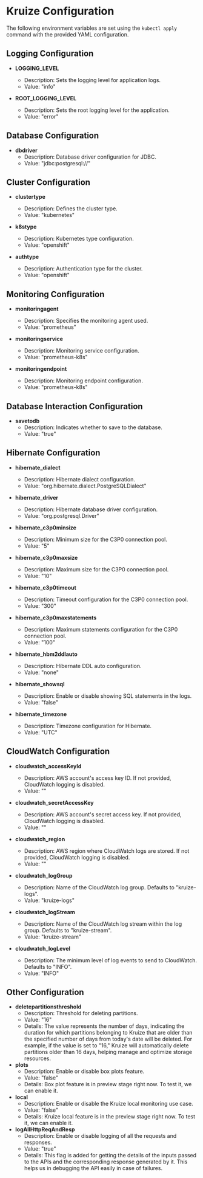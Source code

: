 # Kruize Configuration

The following environment variables are set using the `kubectl apply` command with the provided YAML configuration.

## Logging Configuration

- **LOGGING_LEVEL**
    - Description: Sets the logging level for application logs.
    - Value: "info"

- **ROOT_LOGGING_LEVEL**
    - Description: Sets the root logging level for the application.
    - Value: "error"

## Database Configuration

- **dbdriver**
    - Description: Database driver configuration for JDBC.
    - Value: "jdbc:postgresql://"

## Cluster Configuration

- **clustertype**
    - Description: Defines the cluster type.
    - Value: "kubernetes"

- **k8stype**
    - Description: Kubernetes type configuration.
    - Value: "openshift"

- **authtype**
    - Description: Authentication type for the cluster.
    - Value: "openshift"

## Monitoring Configuration

- **monitoringagent**
    - Description: Specifies the monitoring agent used.
    - Value: "prometheus"

- **monitoringservice**
    - Description: Monitoring service configuration.
    - Value: "prometheus-k8s"

- **monitoringendpoint**
    - Description: Monitoring endpoint configuration.
    - Value: "prometheus-k8s"

## Database Interaction Configuration

- **savetodb**
    - Description: Indicates whether to save to the database.
    - Value: "true"

## Hibernate Configuration

- **hibernate_dialect**
    - Description: Hibernate dialect configuration.
    - Value: "org.hibernate.dialect.PostgreSQLDialect"

- **hibernate_driver**
    - Description: Hibernate database driver configuration.
    - Value: "org.postgresql.Driver"

- **hibernate_c3p0minsize**
    - Description: Minimum size for the C3P0 connection pool.
    - Value: "5"

- **hibernate_c3p0maxsize**
    - Description: Maximum size for the C3P0 connection pool.
    - Value: "10"


- **hibernate_c3p0timeout**
    - Description: Timeout configuration for the C3P0 connection pool.
    - Value: "300"

- **hibernate_c3p0maxstatements**
    - Description: Maximum statements configuration for the C3P0 connection pool.
    - Value: "100"

- **hibernate_hbm2ddlauto**
    - Description: Hibernate DDL auto configuration.
    - Value: "none"

- **hibernate_showsql**
    - Description: Enable or disable showing SQL statements in the logs.
    - Value: "false"

- **hibernate_timezone**
    - Description: Timezone configuration for Hibernate.
    - Value: "UTC"

## CloudWatch Configuration

- **cloudwatch_accessKeyId**
  - Description: AWS account's access key ID. If not provided, CloudWatch logging is disabled.
  - Value: ""

- **cloudwatch_secretAccessKey**
  - Description: AWS account's secret access key. If not provided, CloudWatch logging is disabled.
  - Value: ""

- **cloudwatch_region**
  - Description: AWS region where CloudWatch logs are stored. If not provided, CloudWatch logging is disabled.
  - Value: ""

- **cloudwatch_logGroup**
  - Description: Name of the CloudWatch log group. Defaults to "kruize-logs".
  - Value: "kruize-logs"

- **cloudwatch_logStream**
  - Description: Name of the CloudWatch log stream within the log group. Defaults to "kruize-stream".
  - Value: "kruize-stream"

- **cloudwatch_logLevel**
  - Description:  The minimum level of log events to send to CloudWatch. Defaults to "INFO".
  - Value: "INFO"

## Other Configuration

- **deletepartitionsthreshold**
    - Description: Threshold for deleting partitions.
    - Value: "16"
    - Details: The value represents the number of days, indicating the duration for which partitions belonging to Kruize
      that are older than the specified number of days from today's date will be deleted. For example, if the value is
      set to "16," Kruize will automatically delete partitions older than 16 days, helping manage and optimize storage
      resources.
- **plots**
    - Description: Enable or disable box plots feature.
    - Value: "false"
    - Details: Box plot feature is in preview stage right now. To test it, we can enable it.
- **local**
    - Description: Enable or disable the Kruize local monitoring use case.
    - Value: "false"
    - Details: Kruize local feature is in the preview stage right now. To test it, we can enable it.
- **logAllHttpReqAndResp**
    - Description: Enable or disable logging of all the requests and responses.
    - Value: "true"
    - Details: This flag is added for getting the details of the inputs passed to the APIs and the corresponding response 
      generated by it. This helps us in debugging the API easily in case of failures.
